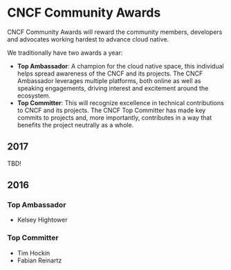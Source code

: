 # CNCF Community Awards

CNCF Community Awards will reward the community members, developers and advocates working hardest to advance cloud native.

We traditionally have two awards a year:

* **Top Ambassador**: A champion for the cloud native space, this individual helps spread awareness of the CNCF and its projects. The CNCF Ambassador leverages multiple platforms, both online as well as speaking engagements, driving interest and excitement around the ecosystem.
* **Top Committer**: This will recognize excellence in technical contributions to CNCF and its projects. The CNCF Top Committer has made key commits to projects and, more importantly, contributes in a way that benefits the project neutrally as a whole.

## 2017

TBD!

## 2016

### Top Ambassador

* Kelsey Hightower

### Top Committer

* Tim Hockin
* Fabian Reinartz
